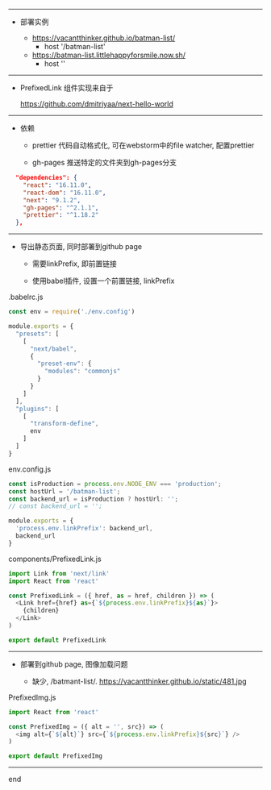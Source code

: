
---

 - 部署实例
    
    - https://vacantthinker.github.io/batman-list/
        - host '/batman-list'
    - https://batman-list.littlehappyforsmile.now.sh/
        - host ''

---

 - PrefixedLink 组件实现来自于

    https://github.com/dmitriyaa/next-hello-world

---

 - 依赖
    
    - prettier 代码自动格式化, 可在webstorm中的file watcher, 配置prettier
    
    - gh-pages 推送特定的文件夹到gh-pages分支

```json
  "dependencies": {
    "react": "16.11.0",
    "react-dom": "16.11.0",
    "next": "9.1.2",
    "gh-pages": "^2.1.1",
    "prettier": "^1.18.2"
  },

```

---

 - 导出静态页面, 同时部署到github page
    
    - 需要linkPrefix, 即前置链接
    
    - 使用babel插件, 设置一个前置链接, linkPrefix

.babelrc.js
```javascript
const env = require('./env.config')

module.exports = {
  "presets": [
    [
      "next/babel",
      {
        "preset-env": {
          "modules": "commonjs"
        }
      }
    ]
  ],
  "plugins": [
    [
      "transform-define",
      env
    ]
  ]
}


```

env.config.js
```javascript
const isProduction = process.env.NODE_ENV === 'production';
const hostUrl = '/batman-list';
const backend_url = isProduction ? hostUrl: '';
// const backend_url = '';

module.exports = {
  'process.env.linkPrefix': backend_url,
  backend_url
}


```

components/PrefixedLink.js
```javascript
import Link from 'next/link'
import React from 'react'

const PrefixedLink = ({ href, as = href, children }) => (
  <Link href={href} as={`${process.env.linkPrefix}${as}`}>
    {children}
  </Link>
)

export default PrefixedLink

```

---

 - 部署到github page, 图像加载问题
    
    - 缺少, /batmant-list/. https://vacantthinker.github.io/static/481.jpg

PrefixedImg.js
```javascript
import React from 'react'

const PrefixedImg = ({ alt = '', src}) => (
  <img alt={`${alt}`} src={`${process.env.linkPrefix}${src}`} />
)

export default PrefixedImg


```

---
end
